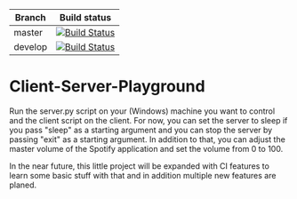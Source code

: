 | Branch | Build status |
| --- | --- |
| master | [![Build Status](https://travis-ci.com/Pflegusch/Client-Server-Playground.svg?branch=master)](https://travis-ci.com/Pflegusch/Client-Server-Playground) |
| develop | [![Build Status](https://travis-ci.com/Pflegusch/Client-Server-Playground.svg?branch=develop)](https://travis-ci.com/Pflegusch/Client-Server-Playground) |


# Client-Server-Playground

Run the server.py script on your (Windows) machine you want to control and the client script on the client. 
For now, you can set the server to sleep if you pass "sleep" as a starting argument and you can stop the server
by passing "exit" as a starting argument. In addition to that, you can adjust the master volume of the Spotify application and set the volume from 0 to 100. 

In the near future, this little project will be expanded with CI features to learn some basic stuff with that and in addition 
multiple new features are planed. 
